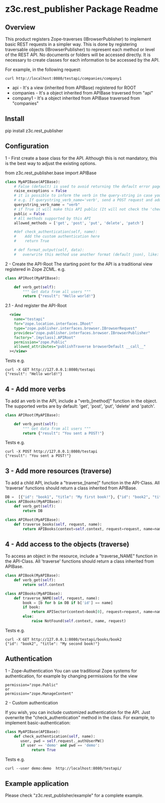 z3c.rest_publisher Package Readme
=========================

Overview
--------

This product registers Zope-traverses (IBrowserPublisher) to implement basic REST requests in a simpler way.
This is done by registering traversable objects (IBrowserPublisher) to represent each method or level of the REST API.
No documents or folders will be accessed directly. It is necessary to create classes for each information to be accessed by the API.

For example, in the following request:

    curl http://localhost:8080/testapi/companies/company1

- api - It's a view (inherited from APIBase) registered for ROOT
- companies - It's a object inherited from APIBase traversed from "api"
- company1 - It's a object inherited from APIBase traversed from "companies"

Install
-------

pip install z3c.rest_publisher

Configuration
-------------

1 - First create a base class for the API. Although this is not mandatory, this is the best way to 
adjust the existing options.

from z3c.rest_publisher.base import APIBase

```python
class MyAPIBase(APIBase):
    # False (default) is used to avoid returning the default error page (HTML).
    raise_exceptions = False
    # it is possible to inform the verb in the query-string in case you can't use http-methods.
    # e.g. If querystring_verb_name='verb', send a POST request and add something like ?verb=PATCH in the query-string.
    querystring_verb_name = "verb"
    # if True it will make this API public (It will not check the 'check_authentication' method)
    public = False
    # All methods supported by this API
    allowed_methods = ['get', 'post', 'put', 'delete', 'patch']

    #def check_authentication(self, name):
    #    Add the custom authentication here
    #    return True

    # def format_output(self, data):
    #   overwrite this method use another format (default json), like: xml, txt, etc...

```

2 - Create the API-Root
The starting point for the API is a traditional view registered in Zope ZCML. e.g.

```python
class APIRoot(MyAPIBase):

    def verb_get(self):
        """ Get data from all users """
        return {"result": "Hello world!"}
```

2.1 - And register the API-Root

```xml
  <view
    name="testapi"
    for="zope.location.interfaces.IRoot"
    type="zope.publisher.interfaces.browser.IBrowserRequest"
    provides="zope.publisher.interfaces.browser.IBrowserPublisher"
    factory=".[myclass].APIRoot"
    permission="zope.Public"
    allowed_attributes="publishTraverse browserDefault __call__"
  ></view>
```

Tests e.g.

    curl -X GET http://127.0.0.1:8080/testapi
    {"result": "Hello world!"}

4 - Add more verbs
--------------------

To add an verb in the API, include a "verb_\[method]" function in the object.
The supported verbs are by default: 'get', 'post', 'put', 'delete' and 'patch'.  

```python
class APIRoot(MyAPIBase):

    def verb_post(self):
        """ Get data from all users """
        return {"result": "You sent a POST!"}
```

Tests e.g.

    curl -X POST http://127.0.0.1:8080/testapi
    {"result": "You sent a POST!"}


3 - Add more resources (traverse)
---------------------------------

To add a child API, include a "traverse_\[name]" function in the API-Class.
All 'traverse' functions should return a class inherited from APIBase.

```python
DB =  [{"id": "book1", "title": "My first book!"}, {"id": "book2", "title": "My second book!"}]
class APIBooks(MyAPIBase):
    def verb_get(self):
        return DB

class APIRoot(MyAPIBase):
    def traverse_books(self, request, name):
        return APIBooks(context=self.context, request=request, name=name, parent_api_obj=self)
```

4 - Add access to the objects (traverse)
----------------------------------------

To access an object in the resource, include a "traverse_NAME" function in the API-Class.
All 'traverse' functions should return a class inherited from APIBase.

```python
class APIBook(MyAPIBase):
    def verb_get(self):
        return self.context

class APIBooks(MyAPIBase):
    def traverse_NAME(self, request, name):
        book = [b for b in DB if b['id'] == name]
        if book:
            return APISector(context=book[0], request=request, name=name, parent_api_obj=self)
        else:
            raise NotFound(self.context, name, request)
```

Tests e.g.

    curl -X GET http://127.0.0.1:8080/testapi/books/book2
    {"id": "book2", "title": "My second book!"}


Authentication
--------------

1 - Zope-Authentication
You can use traditional Zope systems for authentication, for example by changing permissions for the view

    permission="zope.Public"
    or
    permission="zope.ManageContent"

2 - Custom authentication

If you wish, you can include customized authentication for the API. Just overwrite the "check_authentication" method in the class.
For example, to implement basic-authentication:

```python
class MyAPIBase(APIBase):
    def check_authentication(self, name):
       user, pwd = self.request._authUserPW()
       if user == 'demo' and pwd == 'demo':
            return True
```

Tests e.g.

    curl --user demo:demo  http://localhost:8080/testapi/

Example application
-------------------

Please check "z3c.rest_publisher/example" for a complete example.
